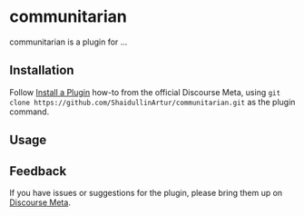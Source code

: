 # communitarian

communitarian is a plugin for ...

## Installation

Follow [Install a Plugin](https://meta.discourse.org/t/install-a-plugin/19157)
how-to from the official Discourse Meta, using `git clone https://github.com/ShaidullinArtur/communitarian.git`
as the plugin command.

## Usage

## Feedback

If you have issues or suggestions for the plugin, please bring them up on
[Discourse Meta](https://meta.discourse.org).
